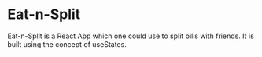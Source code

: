 # Eat-n-Split
Eat-n-Split is a React App which one could use to split bills with friends. It is built using the concept of useStates.
